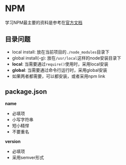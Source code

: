 # NPM

学习NPM最主要的资料是参考在[官方文档](https://docs.npmjs.com)

## 目录问题

* local install: 放在当前项目的`./node_modules`目录下
* global install(-g): 放在`/usr/local`这样的node安装目录下
* **local**:  当需要通过`require()`使用时，采用local安装
* **global**: 当需要通过命令行运行时，采用global安装
* 如果两者都需要，可以都安装，或者采用npm link


## package.json

**name**

* 必填项
* 小写字符串
* 短小精悍
* 不要重名


**version**

* 必填项
* 采用semver形式
